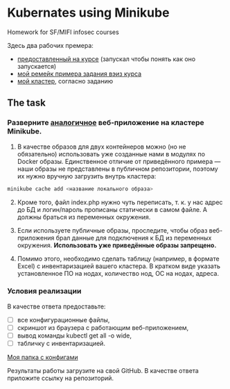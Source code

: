 # Kubernates using Minikube

Homework for SF/MIFI infosec courses

Здесь два рабочих премера:

- [предоставленный на курсе](./sf_example) (запускал чтобы понять как оно запускается)
- [мой ремейк примера задания вэиз курса](https://github.com/XelorR/sf_infosec_cloud-kubenretes-bare-minimum)
- [мой кластер](./my), согласно заданию

## The task

### Разверните [аналогичное](sf_example) веб-приложение на кластере Minikube. 

1. В качестве образов для двух контейнеров можно (но не обязательно) использовать уже созданные нами в модулях по Docker образы. Единственное отличие от приведённого примера — наши образы не представлены в публичном репозитории, поэтому их нужно вручную загрузить внутрь кластера:
```bash
minikube cache add <название локального образа>
```
2. Кроме того, файл index.php нужно чуть переписать, т. к. у нас адрес до БД и логин/пароль прописаны статически в самом файле. А должны браться из переменных окружения.
3. Если используете публичные образы, проследите, чтобы образ веб-приложения брал данные для подключения к БД из переменных окружения. **Использовать уже приведённые образы запрещено.**

4. Помимо этого, необходимо сделать таблицу (например, в формате Excel) с инвентаризацией вашего кластера. В кратком виде указать установленное ПО на нодах, количество нод, ОС на нодах, адреса.

### Условия реализации

В качестве ответа предоставьте:

- [ ] все конфигурационные файлы,
- [ ] скриншот из браузера с работающим веб-приложением,
- [ ] вывод команды kubectl get all -o wide,
- [ ] табличку с инвентаризацией.

[Моя папка с конфигами](./my)

Результаты работы загрузите на свой GitHub. В качестве ответа приложите ссылку на репозиторий.

